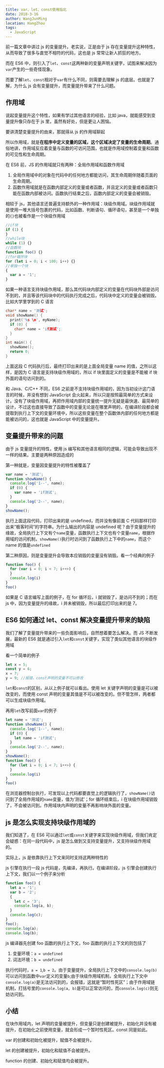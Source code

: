 ```yaml
---
title: var、let、const使用指北
date: 2018-3-16
author: WangJunMing
location: HangZhou
tags:
  - JavaScript
---
```


前一篇文章中讲过 js 的变量提升。老实说，正是由于 js 存在变量提升这种特性，从而导致了很多与直觉不相符的代码，这也是 js 常常让新人抓狂的地方。

而在 ES6 中，则引入了`let`、`const`这两种新的变量声明关键字，试图来解决因为`var`产生的一些奇怪现象。

而要了解`let`、`const`相对于`var`有什么不同，则需要去理解 js 的底层。也就是了解，为什么 js 会有变量提升，而变量提升带来了什么问题。

## 作用域

说起变量提升这个特性，如果有学过其他语言的经验，比如 java，就能感受到变量提升像只存在于 js 里，虽然有好处，但是更让人困恼。

要讲清楚变量提升的由来，那就得从 js 的作用域聊起

所以作用域，就是**在程序中定义变量的区域，这个区域决定了变量的生命周期**。通俗地讲，作用域反应着变量与函数的可访问范围，也就是作用域控制着变量和函数的可见性和生命周期。

在 ES6 前，JS 的作用域就只有两种：全局作用域和函数作用域

1. 全局作用域中的对象在代码中的任何地方都能访问，其生命周期伴随着页面的生命周期。
2. 函数作用域就是在函数内部定义的变量或者函数，并且定义的变量或者函数只能在函数内部被访问。函数执行结束之后，函数内部定义的变量会被销毁。

相较于 js，其他语言还普遍支持额外的一种作用域：块级作用域。块级作用域就是使用一堆大括号包裹的代码，比如函数、判断语句、循环语句，甚至是一个单独的`{}`也被看作是一个块级作用域

```js
//if块
if (1) {
}
//while块
while (1) {}
//函数块
function foo() {}
//for循环块
for (let i = 0; i < 100; i++) {}
//单独一个块
{
  var a = '1';
}
```

如果一种语言支持块级作用域，那么其代码块内部定义的变量在代码块外部是访问不到的，并且等该代码块中的代码执行完成之后，代码块中定义的变量会被销毁。比如大学里学到的 C 语言

```c
char* name = '测试';
void showName() {
  print('%s \n', myName);
  if (0) {
    char* name = 'if测试';
  }
}
int main() {
  showName();
  return 0;
}
```

上面这段 C 代码执行后，最终打印出来的是上面全局变量 name 的值，之所以这样，是因为 C 语言是支持块级作用域的，所以 if 块里面定义的变量是不能被 if 块外面的语句访问到的。

和 Java、C/C++ 不同，ES6 之前是不支持块级作用域的，因为当初设计这门语言的时候，并没有想到 JavaScript 会火起来，所以只是按照最简单的方式来设计。没有了块级作用域，再把作用域内部的变量统一提升无疑是最快速、最简单的设计，不过这也直接导致了函数中的变量无论是在哪里声明的，在编译阶段都会被提取到执行上下文的变量环境中，所以这些变量在整个函数体内部的任何地方都是能被访问的，这也就是 JavaScript 中的变量提升。

## 变量提升带来的问题

由于 js 变量提升的特性，使用 js 编写和其他语言相同的逻辑，可能会导致出现不一样的结果。主要是两种原因造成的

第一种就是，变量因变量提升的特性被覆盖了

```js
var name = '测试';
function showName() {
  console.log('1--', name);
  if (0) {
    var name = 'if测试';
  }
  console.log('2--', name);
}
showName();
```

执行上面这段代码，打印出来的是 undefined，而并没有像前面 C 代码那样打印出来“极客时间”的字符串。为什么输出的内容是 undefined 呢？由于变量提升的缘故，全局执行上下文有个`name`变量，函数执行上下文也有个变量`name`，根据作用域的访问机制，`showName()`执行时访问到了函数执行上下中的`name`，而这个 name 的值是`undefined`

第二种原因，则是变量提升会导致本应销毁的变量没有销毁。看一个经典的例子

```js
function foo() {
  for (var i = 0; i < 7; i++>) {
  }
  console.log(i)
}
foo()
```

如果是 C 语言编写上面的例子，在 for 循环后，i 就销毁了，是访问不到的；而在 js 中，因为变量提升的缘故，i 并未被销毁，所以最后打印出来的是 7。

## ES6 如何通过 let、const 解决变量提升带来的缺陷

我们了解了变量提升带来的一些负面影响后，自然想着要怎么解决。而 JS 不断发展，最新的 ES6 就是通过引入`let`和`const`关键字，实现了类似其他语言的块级作用域

看一个简单的例子

```js
let x = 5;
const y = 6;
x = 7;
y = 9; //报错，const声明的变量不可以修改
```

`let`和`const`的区别，从以上例子就可以看出。使用 let 关键字声明的变量是可以被改变的，而使用 const 声明的变量其值是不可以被改变的。但不管怎样，两者都可以生成块级作用域。

再用`let`改写前面`var`的例子

```js
let name = '测试';
function showName() {
  console.log('1--', name);
  if (0) {
    let name = 'if测试';
  }
  console.log('2--', name);
}
showName();
function foo() {
  for (let i = 0; i < 7; i++>) {
  }
  console.log(i)
}
foo()
```

在浏览器控制台执行，可发现以上代码都要直觉上的逻辑执行了，`showName()`访问到了全局作用域的`name`变量，值为‘测试’；for 循环结束后，i 在块级作用域销毁了，不会被访问到。作用域块内声明的变量不再影响块外面的变量。

## js 是怎么实现支持块级作用域的

我们知道了，在 ES6 可以通过`let`或`const`关键字来实现块级作用域，但我们肯定会疑惑：在同一段代码中，js 是怎么做到又支持变量提升，又支持块级作用域的。

实际上，js 是依靠执行上下文来同时支持这两种特性的

js 引擎在执行一段 js 代码是，先编译，再执行。在编译阶段，js 引擎会创建执行上下文，我们以一个例子来分析

```js
function foo() {
  let a = '1';
  var b = '2';
  {
    let c = '3';
    console.log(a, b);
  }
  console.log(c);
}
foo();
console.log(a);
console.log(b);
```

js 编译器先创建 foo 函数的执行上下文，foo 函数的执行上下文的则包括了

1. 变量环境：`a = undefined`
2. 词法环境：`b = undefined`

执行代码时，`a = 1`,`b = 2`。由于变量提升，全局执行上下文中的`console.log(b)`可以访问到函数中`var`定义的变量`b`;由于块级作用域机制，全局执行上下文中`console.log(a)`是无法访问到的，会报错，这就是“暂时性死区”；由于作用域链机制，打括号里的`console.log(a, b)`是可以正常访问的，而`console.log(c)`则无妨访问到。

## 小结

在块作用域内，let 声明的变量被提升，但变量只是创建被提升，初始化并没有被提升，在初始化之前使用变量，就会形成一个暂时性死区。const 同是如此。

var 的创建和初始化被提升，赋值不会被提升。

let 的创建被提升，初始化和赋值不会被提升。

function 的创建、初始化和赋值均会被提升。
